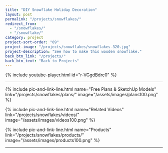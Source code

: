 ```yaml
---
title: "DIY Snowflake Holiday Decoration"
layout: post
permalink: "/projects/snowflakes/"
redirect_from:
  - "/snowflakes/"
  - "/snowflake/"
category: project
project-sort-order: "09"
project-image: "/projects/snowflakes/snowflakes-320.jpg"
project-description: "See how to make this wooden snowflake."
back_btn_link: "/projects/"
back_btn_text: "Back to Projects"
---
```


{% include youtube-player.html id="r-VGgdBdrc0" %}

<p style="clear: left"></p>

<hr class="hr-thick">

<p></p>

{% include pic-and-link-line.html
  name="Free Plans & SketchUp Models"
  link="/projects/snowflakes/plans/"
  image="/assets/images/plans100.png" %}

{% include pic-and-link-line.html
  name="Related Videos"
  link="/projects/snowflakes/videos/"
  image="/assets/images/videos100.png" %}

{% include pic-and-link-line.html
  name="Products"
  link="/projects/snowflakes/products/"
  image="/assets/images/products100.png" %}

<hr class="hr-thick">

<p></p>
